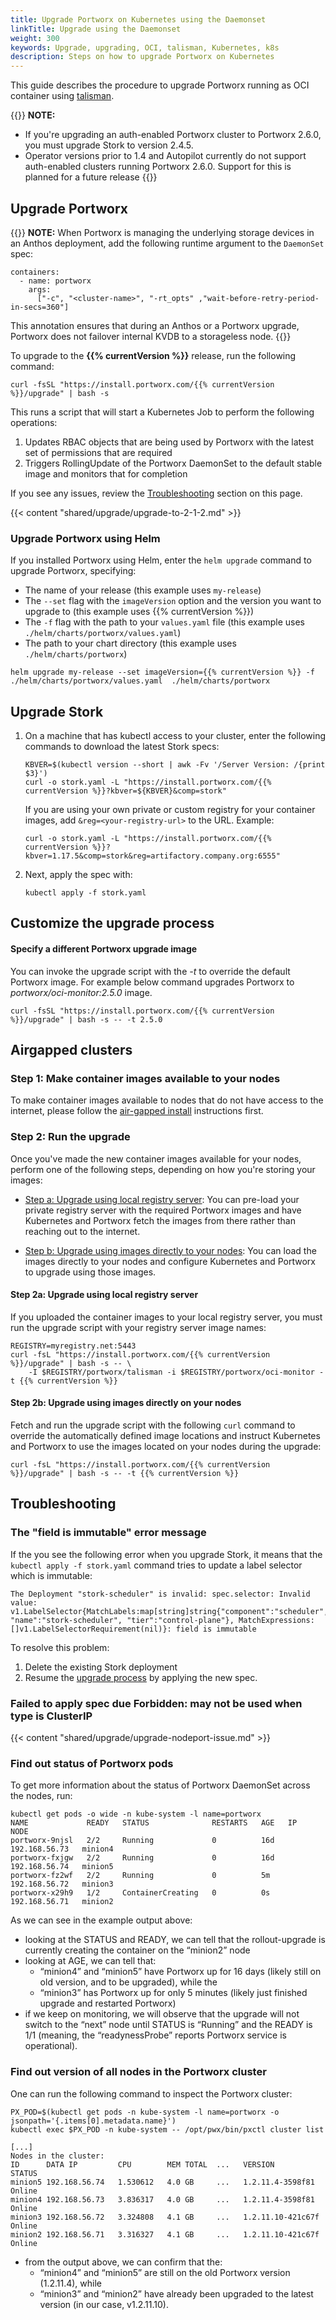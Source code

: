 ```yaml
---
title: Upgrade Portworx on Kubernetes using the Daemonset
linkTitle: Upgrade using the Daemonset
weight: 300
keywords: Upgrade, upgrading, OCI, talisman, Kubernetes, k8s
description: Steps on how to upgrade Portworx on Kubernetes
---
```


This guide describes the procedure to upgrade Portworx running as OCI container using [talisman](https://github.com/portworx/talisman).

{{<info>}}
**NOTE:**

* If you're upgrading an auth-enabled Portworx cluster to Portworx 2.6.0, you must upgrade Stork to version 2.4.5.
* Operator versions prior to 1.4 and Autopilot currently do not support auth-enabled clusters running Portworx 2.6.0. Support for this is planned for a future release
{{</info>}}

## Upgrade Portworx

{{<info>}}
  **NOTE:** When Portworx is managing the underlying storage devices in an Anthos deployment, add the following runtime argument to the `DaemonSet` spec:

  ```text
  containers:
    - name: portworx
      args:
        ["-c", "<cluster-name>", "-rt_opts" ,"wait-before-retry-period-in-secs=360"]
  ```

  This annotation ensures that during an Anthos or a Portworx upgrade, Portworx does not failover internal KVDB to a storageless node. 
{{</info>}}

To upgrade to the **{{% currentVersion %}}** release, run the following command:

```text
curl -fsSL "https://install.portworx.com/{{% currentVersion %}}/upgrade" | bash -s
```

This runs a script that will start a Kubernetes Job to perform the following operations:

1. Updates RBAC objects that are being used by Portworx with the latest set of permissions that are required
2. Triggers RollingUpdate of the Portworx DaemonSet to the default stable image and monitors that for completion

If you see any issues, review the [Troubleshooting](#troubleshooting) section on this page.

{{< content "shared/upgrade/upgrade-to-2-1-2.md" >}}

### Upgrade Portworx using Helm

If you installed Portworx using Helm, enter the `helm upgrade` command to upgrade Portworx, specifying:

* The name of your release (this example uses `my-release`)
* The `--set` flag with the `imageVersion` option and the version you want to upgrade to (this example uses {{% currentVersion %}})
* The `-f` flag with the path to your `values.yaml` file (this example uses `./helm/charts/portworx/values.yaml`)
* The path to your chart directory (this example uses `./helm/charts/portworx`)

```text
helm upgrade my-release --set imageVersion={{% currentVersion %}} -f ./helm/charts/portworx/values.yaml  ./helm/charts/portworx
```

## Upgrade Stork

1.  On a machine that has kubectl access to your cluster, enter the following commands to download the latest Stork specs:

      ```text
      KBVER=$(kubectl version --short | awk -Fv '/Server Version: /{print $3}')
      curl -o stork.yaml -L "https://install.portworx.com/{{% currentVersion %}}?kbver=${KBVER}&comp=stork"
      ```


    If you are using your own private or custom registry for your container images, add `&reg=<your-registry-url>` to the URL. Example:

      ```text
      curl -o stork.yaml -L "https://install.portworx.com/{{% currentVersion %}}?kbver=1.17.5&comp=stork&reg=artifactory.company.org:6555"
      ```
2. Next, apply the spec with:

      ```text
      kubectl apply -f stork.yaml
      ```

## Customize the upgrade process

#### Specify a different Portworx upgrade image

You can invoke the upgrade script with the _-t_ to override the default Portworx image. For example below command upgrades Portworx to _portworx/oci-monitor:2.5.0_ image.

```text
curl -fsSL "https://install.portworx.com/{{% currentVersion %}}/upgrade" | bash -s -- -t 2.5.0
```

## Airgapped clusters

### Step 1: Make container images available to your nodes

To make container images available to nodes that do not have access to the internet, please follow the [air-gapped install](/portworx-install-with-kubernetes/on-premise/airgapped) instructions first.

### Step 2: Run the upgrade

Once you've made the new container images available for your nodes, perform one of the following steps, depending on how you're storing your images:

- [Step a: Upgrade using local registry server](#step-2a-upgrade-using-local-registry-server): You can pre-load your private registry server with the required Portworx images and have Kubernetes and Portworx fetch the images from there rather than reaching out to the internet.
<!-- this doesn't make sense, "using images directly ON your nodes?" or "pulling images directly TO your nodes"? -->
- [Step b: Upgrade using images directly to your nodes](#step-2b-upgrade-using-images-directly-on-your-nodes): You can load the images directly to your nodes and configure Kubernetes and Portworx to upgrade using those images.

#### Step 2a: Upgrade using local registry server

If you uploaded the container images to your local registry server, you must run the upgrade script with your registry server image names:

```text
REGISTRY=myregistry.net:5443
curl -fsL "https://install.portworx.com/{{% currentVersion %}}/upgrade" | bash -s -- \
    -I $REGISTRY/portworx/talisman -i $REGISTRY/portworx/oci-monitor -t {{% currentVersion %}}
```

#### Step 2b: Upgrade using images directly on your nodes

Fetch and run the upgrade script with the following `curl` command to override the automatically defined image locations and instruct Kubernetes and Portworx to use the images located on your nodes during the upgrade:


```text
curl -fsL "https://install.portworx.com/{{% currentVersion %}}/upgrade" | bash -s -- -t {{% currentVersion %}}
```


## Troubleshooting

### The "field is immutable" error message

If the you see the following error when you upgrade Stork, it means that the `kubectl apply -f stork.yaml` command tries to update a label selector which is immutable:

```
The Deployment "stork-scheduler" is invalid: spec.selector: Invalid value: v1.LabelSelector{MatchLabels:map[string]string{"component":"scheduler", "name":"stork-scheduler", "tier":"control-plane"}, MatchExpressions:[]v1.LabelSelectorRequirement(nil)}: field is immutable
```

To resolve this problem:

1. Delete the existing Stork deployment
2. Resume the [upgrade process](#upgrade-stork) by applying the new spec.

### Failed to apply spec due Forbidden: may not be used when type is ClusterIP

{{< content "shared/upgrade/upgrade-nodeport-issue.md" >}}

### Find out status of Portworx pods

To get more information about the status of Portworx DaemonSet across the nodes, run:

```text
kubectl get pods -o wide -n kube-system -l name=portworx
NAME             READY   STATUS              RESTARTS   AGE   IP              NODE
portworx-9njsl   2/2     Running             0          16d   192.168.56.73   minion4
portworx-fxjgw   2/2     Running             0          16d   192.168.56.74   minion5
portworx-fz2wf   2/2     Running             0          5m    192.168.56.72   minion3
portworx-x29h9   1/2     ContainerCreating   0          0s    192.168.56.71   minion2
```

As we can see in the example output above:

* looking at the STATUS and READY, we can tell that the rollout-upgrade is currently creating the container on the “minion2” node
* looking at AGE, we can tell that:
  * “minion4” and “minion5” have Portworx up for 16 days \(likely still on old version, and to be upgraded\), while the
  * “minion3” has Portworx up for only 5 minutes (likely just finished upgrade and restarted Portworx)
* if we keep on monitoring, we will observe that the upgrade will not switch to the “next” node until STATUS is “Running” and the READY is 1/1 \(meaning, the “readynessProbe” reports Portworx service is operational\).

### Find out version of all nodes in the Portworx cluster

One can run the following command to inspect the Portworx cluster:

```text
PX_POD=$(kubectl get pods -n kube-system -l name=portworx -o jsonpath='{.items[0].metadata.name}')
kubectl exec $PX_POD -n kube-system -- /opt/pwx/bin/pxctl cluster list
```

```output
[...]
Nodes in the cluster:
ID      DATA IP         CPU        MEM TOTAL  ...   VERSION             STATUS
minion5 192.168.56.74   1.530612   4.0 GB     ...   1.2.11.4-3598f81    Online
minion4 192.168.56.73   3.836317   4.0 GB     ...   1.2.11.4-3598f81    Online
minion3 192.168.56.72   3.324808   4.1 GB     ...   1.2.11.10-421c67f   Online
minion2 192.168.56.71   3.316327   4.1 GB     ...   1.2.11.10-421c67f   Online
```

* from the output above, we can confirm that the:
  * “minion4” and “minion5” are still on the old Portworx version \(1.2.11.4\), while
  * “minion3” and “minion2” have already been upgraded to the latest version \(in our case, v1.2.11.10\).

